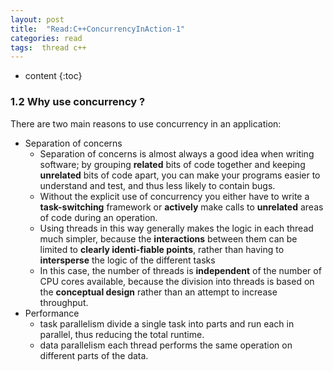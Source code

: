 ```yaml
---
layout: post
title:  "Read:C++ConcurrencyInAction-1"
categories: read
tags:  thread c++
---
```


* content
{:toc}

### 1.2 Why use concurrency ?
There are two main reasons to use concurrency in an application: 
- Separation of concerns
  - Separation of concerns is almost always a good idea when writing software; by grouping __related__ bits of code together and keeping __unrelated__ bits of code apart, you can make your programs easier to understand and test, and thus less likely to contain bugs. 
  - Without the explicit use of concurrency you either have to write a __task-switching__ framework or __actively__ make calls to __unrelated__ areas of code during an operation. 
  - Using threads in this way generally makes the logic in each thread much simpler, because the __interactions__ between them can be limited to __clearly identi-fiable points__, rather than having to __intersperse__ the logic of the different tasks
  - In this case, the number of threads is __independent__ of the number of CPU cores
available, because the division into threads is based on the __conceptual design__ rather than an attempt to increase throughput.
- Performance
  - task parallelism 
divide a single task into parts and run each in parallel, thus reducing the
total runtime.
  - data parallelism
each thread performs the same operation on different parts of the data.
